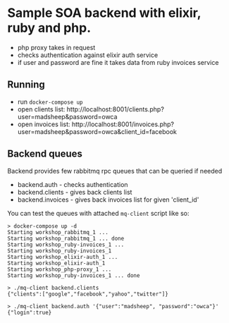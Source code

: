# Sample SOA backend with elixir, ruby and php.

- php proxy takes in request
- checks authentication against elixir auth service
- if user and password are fine it takes data from ruby invoices service


## Running

- run `docker-compose up`
- open clients list: http://localhost:8001/clients.php?user=madsheep&password=owca
- open invoices list: http://localhost:8001/invoices.php?user=madsheep&password=owca&client_id=facebook


## Backend queues

Backend provides few rabbitmq rpc queues that can be queried if needed

- backend.auth - checks authentication
- backend.clients - gives back clients list
- backend.invoices - gives back invoices list for given 'client_id'

You can test the queues with attached `mq-client` script like so:


```
> docker-compose up -d
Starting workshop_rabbitmq_1 ...
Starting workshop_rabbitmq_1 ... done
Starting workshop_ruby-invoices_1 ...
Starting workshop_ruby-invoices_1
Starting workshop_elixir-auth_1 ...
Starting workshop_elixir-auth_1
Starting workshop_php-proxy_1 ...
Starting workshop_ruby-invoices_1 ... done

> ./mq-client backend.clients
{"clients":["google","facebook","yahoo","twitter"]}

> ./mq-client backend.auth '{"user":"madsheep", "password":"owca"}'
{"login":true}
```